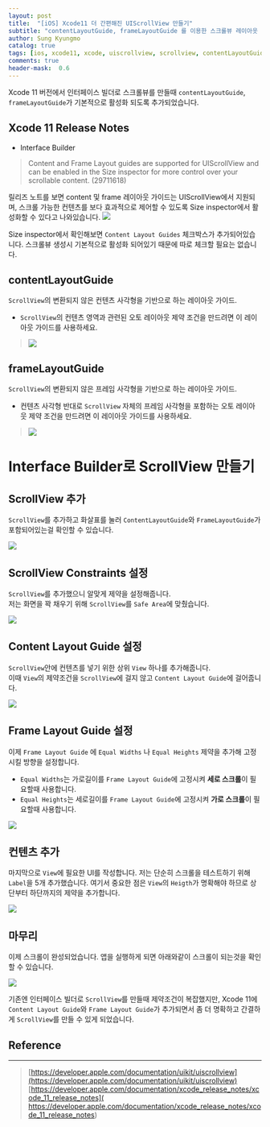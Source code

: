 ```yaml
---
layout: post
title:  "[iOS] Xcode11 더 간편해진 UIScrollView 만들기"
subtitle: "contentLayoutGuide, frameLayoutGuide 를 이용한 스크롤뷰 레이아웃 구성"
author: Sung Kyungmo
catalog: true
tags: [ios, xcode11, xcode, uiscrollview, scrollview, contentLayoutGuide, frameLayoutGuide]
comments: true
header-mask:  0.6
---
```

Xcode 11 버전에서 인터페이스 빌더로 스크롤뷰를 만들때 `contentLayoutGuide`, `frameLayoutGuide`가 기본적으로 활성화 되도록 추가되었습니다.

## Xcode 11 Release Notes
- Interface Builder
>Content and Frame Layout guides are supported for UIScrollView and can be enabled in the Size inspector for more control over your scrollable content. (29711618)

릴리즈 노트를 보면 content 및 frame 레이아웃 가이드는 UIScrollView에서 지원되며, 스크롤 가능한 컨텐츠를 보다 효과적으로 제어할 수 있도록 Size inspector에서 활성화할 수 있다고 나와있습니다.
![](/img/xcode-scrollview/0.png)

Size inspector에서 확인해보면 `Content Layout Guides` 체크박스가 추가되어있습니다.
스크롤뷰 생성시 기본적으로 활성화 되어있기 때문에 따로 체크할 필요는 없습니다.

## contentLayoutGuide
`ScrollView`의 변환되지 않은 컨텐츠 사각형을 기반으로 하는 레이아웃 가이드.
- `ScrollView`의 컨텐츠 영역과 관련된 오토 레이아웃 제약 조건을 만드려면 이 레이아웃 가이드를 사용하세요.

> ![](/img/xcode-scrollview/contentLayoutGuide.png)

## frameLayoutGuide
`ScrollView`의 변환되지 않은 프레임 사각형을 기반으로 하는 레이아웃 가이드.
- 컨텐츠 사각형 반대로 `ScrollView` 자체의 프레임 사각형을 포함하는 오토 레이아웃 제약 조건을 만드려면 이 레이아웃 가이드를 사용하세요.

> ![](/img/xcode-scrollview/frameLayoutGuide.png)

# Interface Builder로 ScrollView 만들기

## ScrollView 추가

`ScrollView`를 추가하고 화살표를 눌러 `ContentLayoutGuide`와 `FrameLayoutGuide`가 포함되어있는걸 확인할 수 있습니다.

![](/img/xcode-scrollview/1.png)

## ScrollView Constraints 설정

`ScrollView`를 추가했으니 알맞게 제약을 설정해줍니다.  
저는 화면을 꽉 채우기 위해 `ScrollView`를 `Safe Area`에 맞췄습니다.

![](/img/xcode-scrollview/2.png)

## Content Layout Guide 설정

`ScrollView`안에 컨텐츠를 넣기 위한 상위 `View` 하나를 추가해줍니다.  
이때 `View`의 제약조건을 `ScrollView`에 걸지 않고 `Content Layout Guide`에 걸어줍니다.

![](/img/xcode-scrollview/3.png)

## Frame Layout Guide 설정

이제 `Frame Layout Guide` 에 `Equal Widths` 나 `Equal Heights` 제약을 추가해 고정시킬 방향을 설정합니다.
- `Equal Widths`는 가로길이를 `Frame Layout Guide`에 고정시켜 **세로 스크롤**이 필요할때 사용합니다.
- `Equal Heights`는 세로길이를 `Frame Layout Guide`에 고정시켜 **가로 스크롤**이 필요할때 사용합니다.

![](/img/xcode-scrollview/4.png)

## 컨텐츠 추가
마지막으로 `View`에 필요한 UI를 작성합니다.
저는 단순히 스크롤을 테스트하기 위해 `Label`을 5개 추가했습니다.
여기서 중요한 점은 `View`의 `Heigth`가 명확해야 하므로 상단부터 하단까지의 제약을 추가합니다.

![](/img/xcode-scrollview/5.png)

## 마무리
이제 스크롤이 완성되었습니다. 앱을 실행하게 되면 아래와같이 스크롤이 되는것을 확인할 수 있습니다.

![](/img/xcode-scrollview/scroll.gif)

기존엔 인터페이스 빌더로 `ScrollView`를 만들때 제약조건이 복잡했지만, Xcode 11에 `Content Layout Guide`와 `Frame Layout Guide`가 추가되면서 좀 더 명확하고 간결하게 `ScrollView`를 만들 수 있게 되었습니다.


## Reference
--- 
> [https://developer.apple.com/documentation/uikit/uiscrollview](https://developer.apple.com/documentation/uikit/uiscrollview)  
> [https://developer.apple.com/documentation/xcode_release_notes/xcode_11_release_notes]( https://developer.apple.com/documentation/xcode_release_notes/xcode_11_release_notes)
